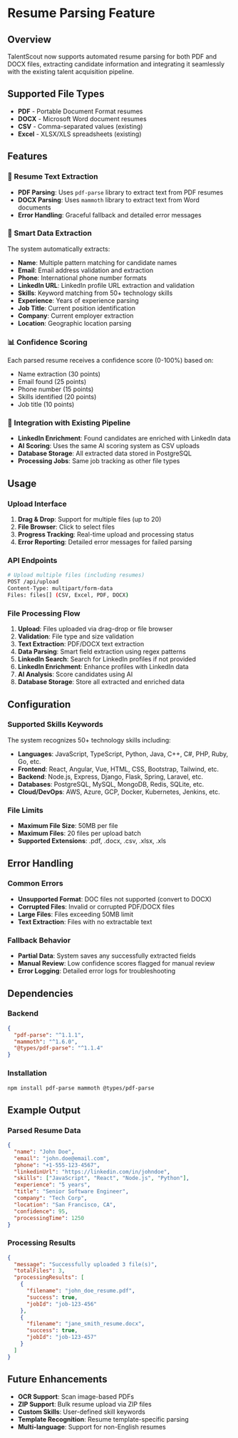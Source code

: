 # Resume Parsing Feature

## Overview
TalentScout now supports automated resume parsing for both PDF and DOCX files, extracting candidate information and integrating it seamlessly with the existing talent acquisition pipeline.

## Supported File Types
- **PDF** - Portable Document Format resumes
- **DOCX** - Microsoft Word document resumes  
- **CSV** - Comma-separated values (existing)
- **Excel** - XLSX/XLS spreadsheets (existing)

## Features

### 📄 Resume Text Extraction
- **PDF Parsing**: Uses `pdf-parse` library to extract text from PDF resumes
- **DOCX Parsing**: Uses `mammoth` library to extract text from Word documents
- **Error Handling**: Graceful fallback and detailed error messages

### 🧠 Smart Data Extraction
The system automatically extracts:

- **Name**: Multiple pattern matching for candidate names
- **Email**: Email address validation and extraction
- **Phone**: International phone number formats
- **LinkedIn URL**: LinkedIn profile URL extraction and validation
- **Skills**: Keyword matching from 50+ technology skills
- **Experience**: Years of experience parsing
- **Job Title**: Current position identification
- **Company**: Current employer extraction
- **Location**: Geographic location parsing

### 📊 Confidence Scoring
Each parsed resume receives a confidence score (0-100%) based on:
- Name extraction (30 points)
- Email found (25 points)
- Phone number (15 points)
- Skills identified (20 points)
- Job title (10 points)

### 🔄 Integration with Existing Pipeline
- **LinkedIn Enrichment**: Found candidates are enriched with LinkedIn data
- **AI Scoring**: Uses the same AI scoring system as CSV uploads
- **Database Storage**: All extracted data stored in PostgreSQL
- **Processing Jobs**: Same job tracking as other file types

## Usage

### Upload Interface
1. **Drag & Drop**: Support for multiple files (up to 20)
2. **File Browser**: Click to select files
3. **Progress Tracking**: Real-time upload and processing status
4. **Error Reporting**: Detailed error messages for failed parsing

### API Endpoints
```bash
# Upload multiple files (including resumes)
POST /api/upload
Content-Type: multipart/form-data
Files: files[] (CSV, Excel, PDF, DOCX)
```

### File Processing Flow
1. **Upload**: Files uploaded via drag-drop or file browser
2. **Validation**: File type and size validation
3. **Text Extraction**: PDF/DOCX text extraction
4. **Data Parsing**: Smart field extraction using regex patterns
5. **LinkedIn Search**: Search for LinkedIn profiles if not provided
6. **LinkedIn Enrichment**: Enhance profiles with LinkedIn data
7. **AI Analysis**: Score candidates using AI
8. **Database Storage**: Store all extracted and enriched data

## Configuration

### Supported Skills Keywords
The system recognizes 50+ technology skills including:
- **Languages**: JavaScript, TypeScript, Python, Java, C++, C#, PHP, Ruby, Go, etc.
- **Frontend**: React, Angular, Vue, HTML, CSS, Bootstrap, Tailwind, etc.
- **Backend**: Node.js, Express, Django, Flask, Spring, Laravel, etc.
- **Databases**: PostgreSQL, MySQL, MongoDB, Redis, SQLite, etc.
- **Cloud/DevOps**: AWS, Azure, GCP, Docker, Kubernetes, Jenkins, etc.

### File Limits
- **Maximum File Size**: 50MB per file
- **Maximum Files**: 20 files per upload batch
- **Supported Extensions**: .pdf, .docx, .csv, .xlsx, .xls

## Error Handling

### Common Errors
- **Unsupported Format**: DOC files not supported (convert to DOCX)
- **Corrupted Files**: Invalid or corrupted PDF/DOCX files
- **Large Files**: Files exceeding 50MB limit
- **Text Extraction**: Files with no extractable text

### Fallback Behavior
- **Partial Data**: System saves any successfully extracted fields
- **Manual Review**: Low confidence scores flagged for manual review
- **Error Logging**: Detailed error logs for troubleshooting

## Dependencies

### Backend
```json
{
  "pdf-parse": "^1.1.1",
  "mammoth": "^1.6.0",
  "@types/pdf-parse": "^1.1.4"
}
```

### Installation
```bash
npm install pdf-parse mammoth @types/pdf-parse
```

## Example Output

### Parsed Resume Data
```json
{
  "name": "John Doe",
  "email": "john.doe@email.com",
  "phone": "+1-555-123-4567",
  "linkedinUrl": "https://linkedin.com/in/johndoe",
  "skills": ["JavaScript", "React", "Node.js", "Python"],
  "experience": "5 years",
  "title": "Senior Software Engineer",
  "company": "Tech Corp",
  "location": "San Francisco, CA",
  "confidence": 95,
  "processingTime": 1250
}
```

### Processing Results
```json
{
  "message": "Successfully uploaded 3 file(s)",
  "totalFiles": 3,
  "processingResults": [
    {
      "filename": "john_doe_resume.pdf",
      "success": true,
      "jobId": "job-123-456"
    },
    {
      "filename": "jane_smith_resume.docx", 
      "success": true,
      "jobId": "job-123-457"
    }
  ]
}
```

## Future Enhancements
- **OCR Support**: Scan image-based PDFs
- **ZIP Support**: Bulk resume upload via ZIP files
- **Custom Skills**: User-defined skill keywords
- **Template Recognition**: Resume template-specific parsing
- **Multi-language**: Support for non-English resumes
